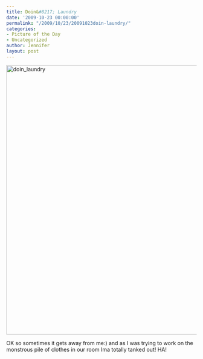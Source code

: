```yaml
---
title: Doin&#8217; Laundry
date: '2009-10-23 00:00:00'
permalink: "/2009/10/23/20091023doin-laundry/"
categories:
- Picture of the Day
- Uncategorized
author: Jennifer
layout: post
---
```


<img title="doin_laundry" height="713" alt="doin_laundry" width="950" class="alignleft size-full wp-image-502" src="http://static.squarespace.com/static/50db6bb3e4b015296cd43789/50dfa5b1e4b0dc6320e0b5ea/50dfa5b2e4b0dc6320e0b741/1256332700000/?format=original" />

OK so sometimes it gets away from me:) and as I was trying to work on the monstrous pile of clothes in our room Ima totally tanked out! HA!
